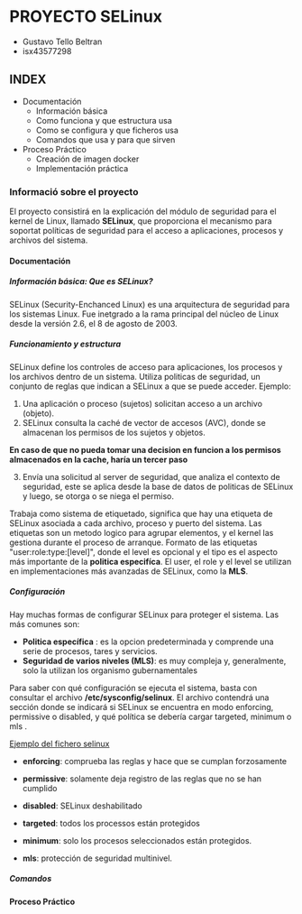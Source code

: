 # PROYECTO SELinux

+ Gustavo Tello Beltran
+ isx43577298

## INDEX

+ Documentación
  + Información básica
  + Como funciona y que estructura usa
  + Como se configura y que ficheros usa
  + Comandos que usa y para que sirven
+ Proceso Práctico
  + Creación de imagen docker
  + Implementación práctica 

### Informació sobre el proyecto

El proyecto consistirá en la explicación del módulo de seguridad para el kernel de Linux, llamado **SELinux**, que proporciona el mecanismo para soportat políticas de seguridad para el acceso a aplicaciones, procesos y archivos del sistema.

#### Documentación

##### Información básica: Que es SELinux?

SELinux (Security-Enchanced Linux) es una arquitectura de seguridad para los sistemas Linux. Fue inetgrado a la rama principal del núcleo de Linux desde la versión 2.6, el 8 de agosto de 2003.


##### Funcionamiento y estructura

SELinux define los controles de acceso para aplicaciones, los procesos y los archivos dentro de un sistema. Utiliza politicas de seguridad, un conjunto de reglas que indican a SELinux a que se puede acceder. Ejemplo:

1. Una aplicación o proceso (sujetos) solicitan acceso a un archivo (objeto).
2. SELinux consulta la caché de vector de accesos (AVC), donde se almacenan los permisos de los sujetos y objetos.

**En caso de que no pueda tomar una decision en funcion a los permisos almacenados en la cache, haría un tercer paso**

3. Envía una solicitud al server de seguridad, que analiza el contexto de seguridad, este se aplica desde la base de datos de politicas de SELinux y luego, se otorga o se niega el permiso.

Trabaja como sistema de etiquetado, significa que hay una etiqueta de SELinux asociada a cada archivo, proceso y puerto del sistema. Las etiquetas son un metodo logico para agrupar elementos, y el kernel las gestiona durante el proceso de arranque. Formato de las etiquetas "user:role:type:[level]", donde el level es opcional y el tipo es el aspecto más importante de la **politica especifíca**. El user, el role y el level se utilizan en implementaciones más avanzadas de SELinux, como la **MLS**.



##### Configuración

Hay muchas formas de configurar SELinux para proteger el sistema. Las más comunes son:

- **Politica específica** : es la opcion predeterminada y comprende una serie de procesos, tares y servicios.
- **Seguridad de varios niveles (MLS)**: es muy compleja y, generalmente, solo la utilizan los organismo gubernamentales

Para saber con qué configuración se ejecuta el sistema, basta con consultar el archivo **/etc/sysconfig/selinux**. El archivo contendrá una sección donde se indicará si SELinux se encuentra en modo enforcing, permissive o disabled, y qué política se debería cargar targeted, minimum o mls .

[Ejemplo del fichero selinux](./img/etc_sysconfig_selinuxx.png)

- **enforcing**: comprueba las reglas y hace que se cumplan forzosamente
- **permissive**: solamente deja registro de las reglas que no se han cumplido
- **disabled**: SELinux deshabilitado

- **targeted**: todos los processos están protegidos
- **minimum**: solo los procesos seleccionados están protegidos. 
- **mls**: protección de seguridad multinivel.




##### Comandos





#### Proceso Práctico


